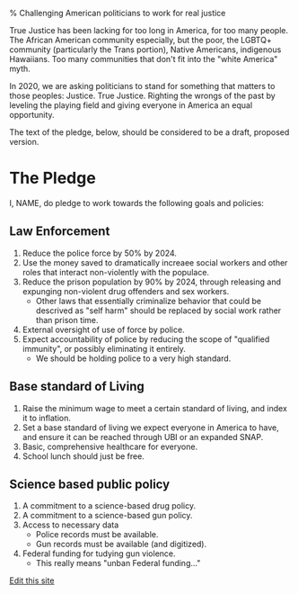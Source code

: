 % Challenging American politicians to work for real justice

True Justice has been lacking for too long in America, for too many
people. The African American community especially, but the poor, the
LGBTQ+ community (particularly the Trans portion), Native Americans,
indigenous Hawaiians. Too many communities that don't fit into the
"white America" myth.

In 2020, we are asking politicians to stand for something that matters
to those peoples: Justice. True Justice. Righting the wrongs of the
past by leveling the playing field and giving everyone in America an
equal opportunity.

The text of the pledge, below, should be considered to be a draft,
proposed version.


# The Pledge

I, NAME, do pledge to work towards the following goals and policies:


## Law Enforcement

1. Reduce the police force by 50% by 2024.
1. Use the money saved to dramatically increaee social workers and
   other roles that interact non-violently with the populace.
1. Reduce the prison population by 90% by 2024, through releasing and
   expunging non-violent drug offenders and sex workers.
   -  Other laws that essentially criminalize behavior that could be
      descrived as "self harm" should be replaced by social work
      rather than prison time.
1. External oversight of use of force by police.
1. Expect accountability of police by reducing the scope of "qualified
   immunity", or possibly eliminating it entirely.
   -  We should be holding police to a very high standard.

## Base standard of Living

1. Raise the minimum wage to meet a certain standard of living, and
   index it to inflation.
1. Set a base standard of living we expect everyone in America to
   have, and ensure it can be reached through UBI or an expanded SNAP.
1. Basic, comprehensive healthcare for everyone.
1. School lunch should just be free.


## Science based public policy

1. A commitment to a science-based drug policy.
1. A commitment to a science-based gun policy.
1. Access to necessary data
   - Police records must be available.
   - Gun records must be available (and digitized).
1. Federal funding for tudying gun violence.
   - This really means "unban Federal funding..."


[Edit this site](https://github.com/pugmajere/pledge4justice)
